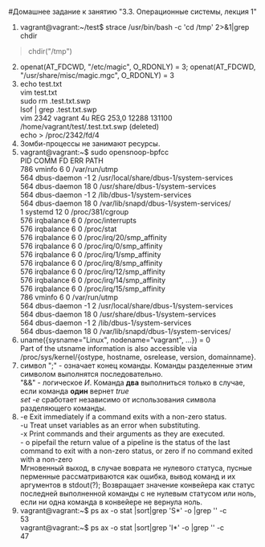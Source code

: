 #Домашнее задание к занятию "3.3. Операционные системы, лекция 1"
1. vagrant@vagrant:~/test$ strace /usr/bin/bash -c 'cd /tmp' 2>&1|grep chdir
>chdir("/tmp")
2. openat(AT_FDCWD, "/etc/magic", O_RDONLY) = 3; openat(AT_FDCWD, "/usr/share/misc/magic.mgc", O_RDONLY) = 3
3. echo test.txt <br>vim test.txt <br>sudo rm .test.txt.swp<br>lsof | grep .test.txt.swp <br>vim     2342 vagrant    4u   REG  253,0    12288 131100 /home/vagrant/test/.test.txt.swp (deleted) <br>echo > /proc/2342/fd/4
4. Зомби-процессы не занимают ресурсы.
5. vagrant@vagrant:~$ sudo opensnoop-bpfcc<br>
PID    COMM               FD ERR PATH<br>
786    vminfo              6   0 /var/run/utmp
<br>564    dbus-daemon        -1   2 /usr/local/share/dbus-1/system-services
<br>564    dbus-daemon        18   0 /usr/share/dbus-1/system-services
<br>564    dbus-daemon        -1   2 /lib/dbus-1/system-services
<br>564    dbus-daemon        18   0 /var/lib/snapd/dbus-1/system-services/
<br>1      systemd            12   0 /proc/381/cgroup
<br>576    irqbalance          6   0 /proc/interrupts
<br>576    irqbalance          6   0 /proc/stat
<br>576    irqbalance          6   0 /proc/irq/20/smp_affinity
<br>576    irqbalance          6   0 /proc/irq/0/smp_affinity
<br>576    irqbalance          6   0 /proc/irq/1/smp_affinity
<br>576    irqbalance          6   0 /proc/irq/8/smp_affinity
<br>576    irqbalance          6   0 /proc/irq/12/smp_affinity
<br>576    irqbalance          6   0 /proc/irq/14/smp_affinity
<br>576    irqbalance          6   0 /proc/irq/15/smp_affinity
<br>786    vminfo              6   0 /var/run/utmp
<br>564    dbus-daemon        -1   2 /usr/local/share/dbus-1/system-services
<br>564    dbus-daemon        18   0 /usr/share/dbus-1/system-services
<br>564    dbus-daemon        -1   2 /lib/dbus-1/system-services
<br>564    dbus-daemon        18   0 /var/lib/snapd/dbus-1/system-services/
6. uname({sysname="Linux", nodename="vagrant", ...}) = 0<br>Part of the utsname information is also accessible via
       /proc/sys/kernel/{ostype, hostname, osrelease, version,
       domainname}.
7. символ ";" - означает конец команды. Команды разделенные этим символом выполнятся последовательно. <br>"&&" - логическое *И*. Команда **два** выполниться только в случае, если команда **один** вернет *true*<br>*set -e* сработает независимо от использования символа разделяющего команды.
8. -e  Exit immediately if a command exits with a non-zero status.<br>-u  Treat unset variables as an error when substituting.<br>-x   Print commands and their arguments as they are executed.<br> - o pipefail   the return value of a pipeline is the status of the last command to exit with a non-zero status, or zero if no command exited with a non-zero 
<br> Мгновенный выход, в случае воврата не нулевого статуса, пусные перменные рассматриваются как ошибка, вывод команд и их аргументов в stdout(?); Возвращает значение конвейера как статус последней выполненной команды с не нулевым статусом или ноль, если ни одна команда в конвейере не вернула ноль.  
9. vagrant@vagrant:~$ ps ax -o stat |sort|grep 'S*' -o |grep '' -c
<br>53<br>
vagrant@vagrant:~$ ps ax -o stat |sort|grep 'I*' -o |grep '' -c
<br>47<br>